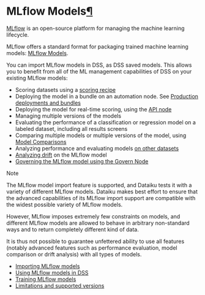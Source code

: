 MLflow Models[¶](#mlflow-models "Permalink to this heading")
============================================================


[MLflow](https://www.mlflow.org) is an open\-source platform for managing the machine learning lifecycle.


MLflow offers a standard format for packaging trained machine learning models: [MLflow Models](https://www.mlflow.org/docs/latest/models.html).


You can import MLflow models in DSS, as DSS saved models. This allows you to benefit from all of the ML management capabilities of DSS on your existing MLflow models:


* Scoring datasets using a [scoring recipe](../../machine-learning/supervised/explanations.html#explanations-scoring-recipe-label)
* Deploying the model in a bundle on an automation node. See [Production deployments and bundles](../../deployment/index.html)
* Deploying the model for real\-time scoring, using the [API node](../../apinode/index.html)
* Managing multiple versions of the models
* Evaluating the performance of a classification or regression model on a labeled dataset, including all results screens
* Comparing multiple models or multiple versions of the model, using [Model Comparisons](../model-comparisons/index.html)
* Analyzing performance and evaluating models [on other datasets](../model-evaluations/index.html)
* [Analyzing drift](../drift-analysis/index.html) on the MLflow model
* [Governing the MLflow model using the Govern Node](../../governance/index.html)



Note


The MLflow model import feature is supported, and Dataiku tests it with a variety of different MLflow models.
Dataiku makes best effort to ensure that the advanced capabilities of its MLflow import support are compatible with
the widest possible variety of MLflow models.


However, MLflow imposes extremely few constraints on models, and different MLflow models are allowed to behave in arbitrary non\-standard ways and to return completely different kind of data.


It is thus not possible to guarantee unfettered ability to use all features (notably advanced features such as performance evaluation, model comparison or drift analysis) with all types of models.




* [Importing MLflow models](importing.html)
* [Using MLflow models in DSS](using.html)
* [Training MLflow models](training.html)
* [Limitations and supported versions](limitations.html)